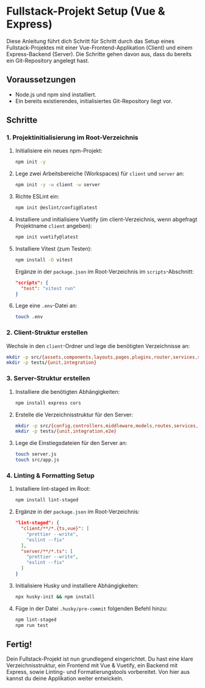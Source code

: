 # Fullstack-Projekt Setup (Vue & Express)

Diese Anleitung führt dich Schritt für Schritt durch das Setup eines Fullstack-Projektes mit einer Vue-Frontend-Applikation (Client) und einem Express-Backend (Server). Die Schritte gehen davon aus, dass du bereits ein Git-Repository angelegt hast.

## Voraussetzungen

- Node.js und npm sind installiert.
- Ein bereits existierendes, initialisiertes Git-Repository liegt vor.

## Schritte

### 1. Projektinitialisierung im Root-Verzeichnis

1. Initialisiere ein neues npm-Projekt:  
   ```bash
   npm init -y
   ```

2. Lege zwei Arbeitsbereiche (Workspaces) für `client` und `server` an:  
   ```bash
   npm init -y -w client -w server
   ```

3. Richte ESLint ein:  
   ```bash
   npm init @eslint/config@latest
   ```

4. Installiere und initialisiere Vuetify (im client-Verzeichnis, wenn abgefragt Projektname `client` angeben):  
   ```bash
   npm init vuetify@latest
   ```

5. Installiere Vitest (zum Testen):  
   ```bash
   npm install -D vitest
   ```
   Ergänze in der `package.json` im Root-Verzeichnis im `scripts`-Abschnitt:
   ```json
   "scripts": {
     "test": "vitest run"
   }
   ```

6. Lege eine `.env`-Datei an:  
   ```bash
   touch .env
   ```

### 2. Client-Struktur erstellen

Wechsle in den `client`-Ordner und lege die benötigten Verzeichnisse an:

```bash
mkdir -p src/{assets,components,layouts,pages,plugins,router,services,stores,styles,types,utils}
mkdir -p tests/{unit,integration}
```

### 3. Server-Struktur erstellen

1. Installiere die benötigten Abhängigkeiten:  
   ```bash
   npm install express cors
   ```

2. Erstelle die Verzeichnisstruktur für den Server:
   ```bash
   mkdir -p src/{config,controllers,middleware,models,routes,services,types,utils}
   mkdir -p tests/{unit,integration,e2e}
   ```

3. Lege die Einstiegsdateien für den Server an:
   ```bash
   touch server.js
   touch src/app.js
   ```

### 4. Linting & Formatting Setup

1. Installiere lint-staged im Root:
   ```bash
   npm install lint-staged
   ```

2. Ergänze in der `package.json` im Root-Verzeichnis:
   ```json
   "lint-staged": {
     "client/**/*.{ts,vue}": [
       "prettier --write",
       "eslint --fix"
     ],
     "server/**/*.ts": [
       "prettier --write",
       "eslint --fix"
     ]
   }
   ```

3. Initialisiere Husky und installiere Abhängigkeiten:
   ```bash
   npx husky-init && npm install
   ```

4. Füge in der Datei `.husky/pre-commit` folgenden Befehl hinzu:
   ```bash
   npm lint-staged
   npm run test
   ```

## Fertig!

Dein Fullstack-Projekt ist nun grundlegend eingerichtet. Du hast eine klare Verzeichnisstruktur, ein Frontend mit Vue & Vuetify, ein Backend mit Express, sowie Linting- und Formatierungstools vorbereitet. Von hier aus kannst du deine Applikation weiter entwickeln.
